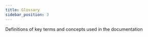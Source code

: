 ```yaml
---
title: Glossary
sidebar_position: 3
---
```



Definitions of key terms and concepts used in the documentation